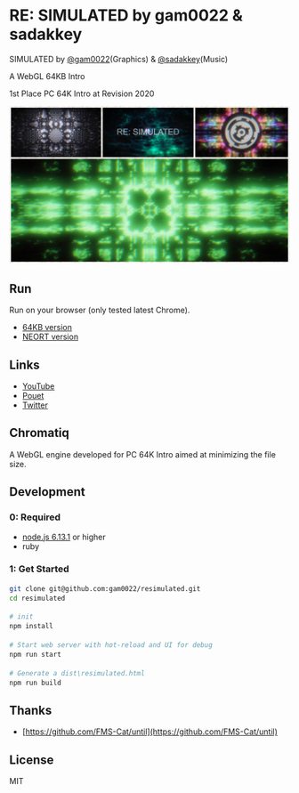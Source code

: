 # RE: SIMULATED by gam0022 & sadakkey

SIMULATED by [@gam0022](https://twitter.com/gam0022)(Graphics) & [@sadakkey](https://twitter.com/sadakkey)(Music)

A WebGL 64KB Intro

1st Place PC 64K Intro at Revision 2020

![resimulated-collage.jpg](resimulated-collage.jpg)

## Run

Run on your browser (only tested latest Chrome).

- [64KB version](https://gam0022.net/webgl/64k-intro_resimulated.html)
- [NEORT version](https://neort.io/art/bqa4pgs3p9f6qoqnmujg)

## Links

- [YouTube](https://youtu.be/tirAdWbceak)
- [Pouet](https://www.pouet.net/prod.php?which=85260)
- [Twitter](https://twitter.com/gam0022/status/1249658268319768576)

## Chromatiq

A WebGL engine developed for PC 64K Intro aimed at minimizing the file size.

## Development

### 0: Required

- [node.js 6.13.1](https://nodejs.org/ja/) or higher
- ruby

### 1: Get Started

```sh
git clone git@github.com:gam0022/resimulated.git
cd resimulated

# init
npm install

# Start web server with hot-reload and UI for debug
npm run start

# Generate a dist\resimulated.html
npm run build
```

## Thanks

- [https://github.com/FMS-Cat/until](https://github.com/FMS-Cat/until)

## License

MIT